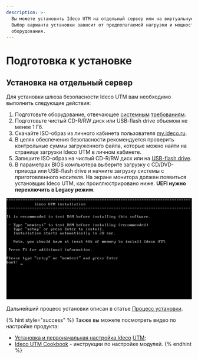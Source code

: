 ```yaml
---
description: >-
  Вы можете установить Ideco UTM на отдельный сервер или на виртуальную машину.
  Выбор варианта установки зависит от предполагаемой нагрузки и мощности
  оборудования.
---
```


# Подготовка к установке

## Установка на отдельный сервер

Для установки шлюза безопасности Ideco UTM вам необходимо выполнить следующие действия:

1. Подготовьте оборудование, отвечающее [системным](sistemnye_trebovaniya.md) [требованиям](sistemnye_trebovaniya.md).
2. Подготовьте чистый CD-R/RW диск или USB-flash drive объемом не менее 1 Гб.
3. Скачайте ISO-образ из личного кабинета пользователя [my.ideco.ru](https://my.ideco.ru).
4. В целях обеспечения безопасности рекомендуется проверить контрольные суммы загруженного файла, которые можно найти на странице загрузки Ideco UTM в личном кабинете.
5. Запишите ISO-образ на чистый CD-R/RW диск или на [USB-flash drive](sozdanie_zagruzochnogo_usb_flash_diska.md).
6. В параметрах BIOS компьютера выберите загрузку с CD/DVD-привода или USB-flash drive и начните загрузку системы с приготовленного носителя. На экране монитора должен появиться установщик Ideco UTM, как проиллюстрировано ниже. **UEFI нужно переключить в Legacy режим**.

![](.gitbook/assets/install_1.png)

Дальнейший процесс установки описан в статье [Процесс установки](process_ustanovki.md).

{% hint style="success" %}
Также вы можете посмотреть видео по настройке продукта:

* [Установка и первоначальная настройка Ideco](https://youtu.be/B5ggcTxbSAs) [UTM](https://youtu.be/B5ggcTxbSAs);
* [Ideco UTM Cookbook](https://www.youtube.com/watch?v=kiJAl16RkI0&list=PLQJTQf4Vb3wCKEEqOZFyQxjqPdan848sq) - инструкции по настройке модулей.
{% endhint %}



 

